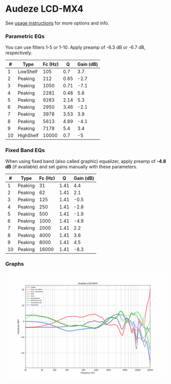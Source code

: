# Audeze LCD-MX4
See [usage instructions](https://github.com/jaakkopasanen/AutoEq#usage) for more options and info.

### Parametric EQs
You can use filters 1-5 or 1-10. Apply preamp of -6.3 dB or -6.7 dB, respectively.

|   # | Type      |   Fc (Hz) |    Q |   Gain (dB) |
|-----|-----------|-----------|------|-------------|
|   1 | LowShelf  |       105 | 0.7  |         3.7 |
|   2 | Peaking   |       212 | 0.65 |        -2.7 |
|   3 | Peaking   |      1050 | 0.71 |        -7.1 |
|   4 | Peaking   |      2281 | 0.48 |         5.6 |
|   5 | Peaking   |      9283 | 2.14 |         5.3 |
|   6 | Peaking   |      2950 | 3.46 |        -2.1 |
|   7 | Peaking   |      3978 | 3.53 |         3.9 |
|   8 | Peaking   |      5613 | 4.89 |        -4.1 |
|   9 | Peaking   |      7178 | 5.4  |         3.4 |
|  10 | HighShelf |     10000 | 0.7  |        -5   |

### Fixed Band EQs
When using fixed band (also called graphic) equalizer, apply preamp of **-4.8 dB** (if available) and set gains manually with these parameters.

|   # | Type    |   Fc (Hz) |    Q |   Gain (dB) |
|-----|---------|-----------|------|-------------|
|   1 | Peaking |        31 | 1.41 |         4.4 |
|   2 | Peaking |        62 | 1.41 |         2.1 |
|   3 | Peaking |       125 | 1.41 |        -0.5 |
|   4 | Peaking |       250 | 1.41 |        -2.8 |
|   5 | Peaking |       500 | 1.41 |        -1.9 |
|   6 | Peaking |      1000 | 1.41 |        -4.9 |
|   7 | Peaking |      2000 | 1.41 |         2.2 |
|   8 | Peaking |      4000 | 1.41 |         3.6 |
|   9 | Peaking |      8000 | 1.41 |         4.5 |
|  10 | Peaking |     16000 | 1.41 |        -8.3 |

### Graphs
![](./Audeze%20LCD-MX4.png)
